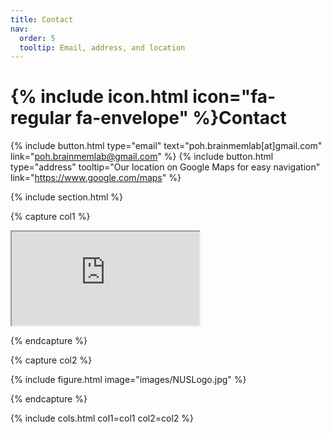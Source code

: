 ```yaml
---
title: Contact
nav:
  order: 5
  tooltip: Email, address, and location
---
```


# {% include icon.html icon="fa-regular fa-envelope" %}Contact

{%
  include button.html
  type="email"
  text="poh.brainmemlab[at]gmail.com"
  link="poh.brainmemlab@gmail.com"
%}
{%
  include button.html
  type="address"
  tooltip="Our location on Google Maps for easy navigation"
  link="https://www.google.com/maps"
%}

{% include section.html %}

{% capture col1 %}

<iframe src="https://maps.app.goo.gl/FPYMdeg8BhpKsQnP6"></iframe>

{% endcapture %}

{% capture col2 %}

{%
  include figure.html
  image="images/NUSLogo.jpg"
%}

{% endcapture %}


{% include cols.html col1=col1 col2=col2 %}
